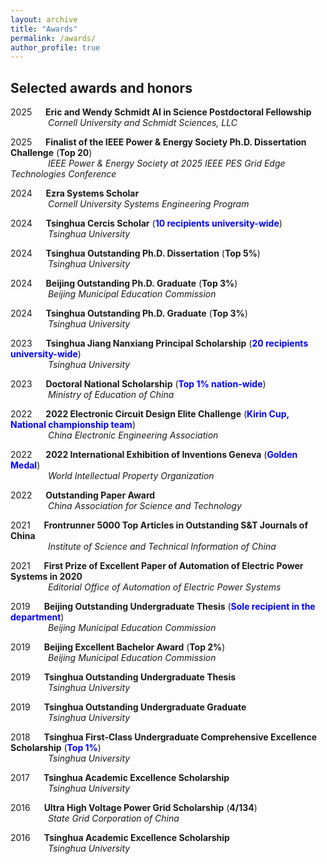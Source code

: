 ```yaml
---
layout: archive
title: "Awards"
permalink: /awards/
author_profile: true
---
```


## Selected awards and honors
2025    **Eric and Wendy Schmidt AI in Science Postdoctoral Fellowship**  
     *Cornell University and Schmidt Sciences, LLC*

2025    **Finalist of the IEEE Power & Energy Society Ph.D. Dissertation Challenge** (**Top 20**)  
     *IEEE Power & Energy Society at 2025 IEEE PES Grid Edge Technologies Conference*

2024    **Ezra Systems Scholar**  
     *Cornell University Systems Engineering Program*

2024    **Tsinghua Cercis Scholar** (**<span style="color:blue;">10 recipients university-wide</span>**)  
     *Tsinghua University*

2024    **Tsinghua Outstanding Ph.D. Dissertation** (**Top 5%**)  
     *Tsinghua University*

2024    **Beijing Outstanding Ph.D. Graduate** (**Top 3%**)  
     *Beijing Municipal Education Commission*

2024    **Tsinghua Outstanding Ph.D. Graduate** (**Top 3%**)  
     *Tsinghua University*

2023    **Tsinghua Jiang Nanxiang Principal Scholarship** (**<span style="color:blue;">20 recipients university-wide</span>**)  
     *Tsinghua University*

2023    **Doctoral National Scholarship** (**<span style="color:blue;">Top 1% nation-wide</span>**)  
     *Ministry of Education of China*

2022    **2022 Electronic Circuit Design Elite Challenge** (**<span style="color:blue;">Kirin Cup, National championship team</span>**)  
     *China Electronic Engineering Association*

2022    **2022 International Exhibition of Inventions Geneva** (**<span style="color:blue;">Golden Medal</span>**)  
     *World Intellectual Property Organization*

2022    **Outstanding Paper Award**  
     *China Association for Science and Technology*

2021    **Frontrunner 5000 Top Articles in Outstanding S&T Journals of China**  
     *Institute of Science and Technical Information of China*

2021    **First Prize of Excellent Paper of Automation of Electric Power Systems in 2020**  
     *Editorial Office of Automation of Electric Power Systems*

2019    **Beijing Outstanding Undergraduate Thesis** (**<span style="color:blue;">Sole recipient in the department</span>**)  
     *Beijing Municipal Education Commission*

2019    **Beijing Excellent Bachelor Award** (**Top 2%**)  
     *Beijing Municipal Education Commission*

2019    **Tsinghua Outstanding Undergraduate Thesis**  
     *Tsinghua University*

2019    **Tsinghua Outstanding Undergraduate Graduate**  
     *Tsinghua University*

2018    **Tsinghua First-Class Undergraduate Comprehensive Excellence Scholarship** (**<span style="color:blue;">Top 1%</span>**)  
     *Tsinghua University*

2017    **Tsinghua Academic Excellence Scholarship**  
     *Tsinghua University*

2016    **Ultra High Voltage Power Grid Scholarship** (**4/134**)  
     *State Grid Corporation of China*

2016    **Tsinghua Academic Excellence Scholarship**  
     *Tsinghua University*



